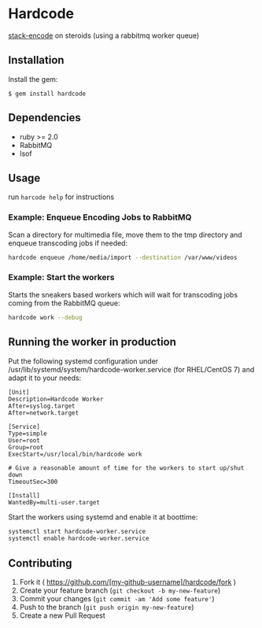 # Hardcode

[stack-encode](https://github.com/swisstxt/stack-encode) on steroids (using a rabbitmq worker queue)

## Installation

Install the gem:

    $ gem install hardcode

## Dependencies

- ruby >= 2.0
- RabbitMQ
- lsof

## Usage

run `harcode help` for instructions

### Example: Enqueue Encoding Jobs to RabbitMQ

Scan a directory for multimedia file, move them to the tmp directory and enqueue transcoding jobs if needed:

```bash
hardcode enqueue /home/media/import --destination /var/www/videos
```

### Example: Start the workers

Starts the sneakers based workers which will wait for transcoding jobs coming from the RabbitMQ queue:

```bash
hardcode work --debug
```

## Running the worker in production

Put the following systemd configuration under /usr/lib/systemd/system/hardcode-worker.service (for RHEL/CentOS 7) and adapt it to your needs:

```
[Unit]
Description=Hardcode Worker
After=syslog.target
After=network.target

[Service]
Type=simple
User=root
Group=root
ExecStart=/usr/local/bin/hardcode work

# Give a reasonable amount of time for the workers to start up/shut down
TimeoutSec=300

[Install]
WantedBy=multi-user.target
```

Start the workers using systemd and enable it at boottime:

```bash
systemctl start hardcode-worker.service
systemctl enable hardcode-worker.service
```

## Contributing

1. Fork it ( https://github.com/[my-github-username]/hardcode/fork )
2. Create your feature branch (`git checkout -b my-new-feature`)
3. Commit your changes (`git commit -am 'Add some feature'`)
4. Push to the branch (`git push origin my-new-feature`)
5. Create a new Pull Request
